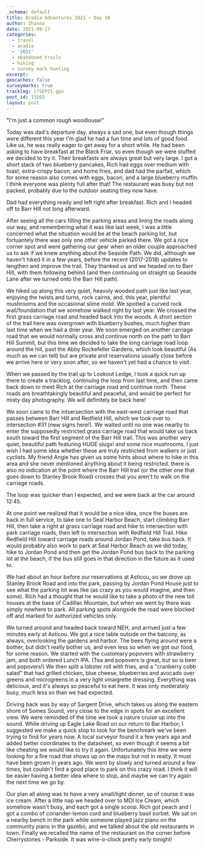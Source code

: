 ```yaml
---
_schema: default
title: Acadia Adventures 2021 – Day 10
author: Zhanna
date: 2021-09-17
categories:
  - travel
  - acadia
  - '2021'
  - abandoned trails
  - hiking
  - survey mark hunting
excerpt: 
geocaches: false
surveymarks: true
tracklog: 17SEP21.gpx
post_id: 13263
layout: post
---
```


"I'm just a common rough woodlouse!"

Today was dad's departure day, always a sad one, but even though things were different this year I'm glad he had a fun time and lots of good food. Like us, he was really eager to get away for a short while. He had been asking to have breakfast at the Black Friar, so even though we were stuffed we decided to try it. Their breakfasts are always great but very large. I got a short stack of two blueberry pancakes, Rich had eggs over medium with toast, extra-crispy bacon, and home fries, and dad had the parfait, which for some reason also comes with eggs, bacon, and a large blueberry muffin. I think everyone was plenty full after that! The restaurant was busy but not packed, probably due to the outdoor seating they now have. 

Dad had everything ready and left right after breakfast. Rich and I headed off to Barr Hill not long afterward.

After seeing all the cars filling the parking areas and lining the roads along our way, and remembering what it was like last week, I was a little concerned what the situation would be at the beach parking lot, but fortuantely there was only one other vehicle parked there. We got a nice corner spot and were gathering our gear when an older couple approached us to ask if we knew anything about the Seaside Path. We did, although we haven't hiked it in a few years, before the recent (2017-2018) updates to lengthen and improve the trail. They thanked us and we headed on to Barr Hill, with them following behind (and then continuing on straight up Seaside Lane after we turned onto the Barr Hill path). 

We hiked up along this very quiet, heavuly wooded path just like last year, enjoying the twists and turns, rock cairns, and, this year, plentiful mushrooms and the occasional slime mold. We spotted a curved rock wall/foundation that we somehow walked right by last year. We crossed the first grass carriage road and headed back into the woods. A short section of the trail here was overgrown with blueberry bushes, much higher than last time when we had a drier year. We soon emerged on another carriage road that we would normally cross and continue north on the path to Barr Hill Summit, but this time we decided to take the long carriage road loop around the hill, past the Abby Rockefeller Gardens, which look beautiful (As much as we can tell) but are private and reservations usually close before we arrive here or very soon after, so we haven't yet had a chance to visit.

When we passed by the trail up to Lookout Ledge, I took a quick run up there to create a tracklog, continuing the loop from last time, and then came back down to meet Rich at the carriage road and continue north. These roads are breathtakingly beautiful and peaceful, and would be perfect for misty day photography. We will definitely be back here!

We soon came to the intsersection with the east-west carriage road that passes between Barr Hill and Redfield Hill, which we took over to intersection #31 (new signs here!). We waited until no one was nearby to enter the supposedly restricted grass carriage road that would take us back south toward the first segment of the Barr Hill trail. This was another very quiet, beautiful path featuring HUGE slugs! and some nice mushrooms. I just wish I had some idea whether these are truly restricted from walkers or just cyclists. My friend Angie has given us some hints about where to hike in this area and she never mentioned anything about it being restricted. there is also no indication at the point where the Barr Hill trail (or the other one that goes down to Stanley Brook Road) crosses that you aren't to walk on the carriage roads.

The loop was quicker than I expected, and we were back at the car around 12:45.

At one point we realized that it would be a nice idea, once the buses are back in full service, to take one to Seal Harbor Beach, start climbing Barr Hill, then take a right at grass carriage road and hike to intersection with park carriage roads, then left to intersection with Redfield Hill Trail. Hike Redfield Hill toward carriage roads around Jordan Pond, take bus back. It would probably also work to park at Seal Harbor Beach as we did today, hike to Jordan Pond and then get the Jordan Pond bus back to the parking lot at the beach, if the bus still goes in that direction in the future as it used to.

We had about an hour before our reservations at Asticou, so we drove up Stanley Brook Road and into the park, passing by Jordan Pond House just to see what the parking lot was like (as crazy as you would imagine, and then some). Rich had a thought that he would like to take a photo of the new toll houses at the base of Cadillac Mountain, but when we went by there was simply nowhere to park. All parking spots alongside the road were blocked off and marked for authorized vehicles only.

We turned around and headed back toward NEH, and arrived just a few minutes early at Asticou. We got a nice table outside on the balcony, as always, overlooking the gardens and harbor. The bees flying around were a bother, but didn't really bother us, and even less so when we got our food, for some reason. We started with the customary popovers with strawberry jam, and both ordered Lunch IPA. (Tea and popovers is great, but so is beer and popovers!) We then split a lobster roll with fries, and a "cranberry cobb salad" that had grilled chicken, blue cheese, blueberries and avocado over greens and microgreens in a very light vinaigrette dressing. Everything was delicious, and it's always so peaceful to eat here. It was only moderately busy, much less so than we had expected.

Driving back was by way of Sargent Drive, which takes us along the eastern shore of Somes Sound, very close to the edge in spots for an excellent view. We were reminded of the time we took a nature cruise up into the sound. While driving up Eagle Lake Road on our return to Bar Harbor, I suggested we make a quick stop to look for the benchmark we've been trying to find for years now. A local surveyor found it a few years ago and added better coordinates to the datasheet, so even though it seems a bit like cheating we would like to try it again. Unfortunately this itme we were looking for a fire road that shows up on the maps but not in reaity. It must have been grown in years ago. We went by slowly and turned around a few times, but couldn't find a good place to park on this crazy road. I think it will be easier having a better idea where to stop, and maybe we can try again the next time we go by.

Our plan all along was to have a very small/light dinner, so of course it was ice cream. After a little nap we headed over to MDI Ice Cream, which somehow wasn't busy, and each got a single scoop. Rich got peach and I got a combo of coriander-lemon curd and blueberry basil sorbet. We sat on a nearby bench in the park while someone played jazz piano on the community piano in the gazebo, and we talked about the old restaurants in town. Finally we recalled the name of the restaurant on the corner before Cherrystones - Parkside. It was wine-o-clock pretty early tonight!
